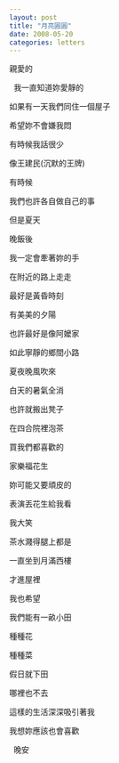 ```yaml
---
layout: post
title: "月亮圓圓"
date: 2008-05-20
categories: letters
---
```



親愛的


 
我一直知道妳愛靜的


如果有一天我們同住一個屋子


希望妳不會嫌我悶


有時候我話很少


像王建民(沉默的王牌)


有時候


我們也許各自做自己的事


但是夏天


晚飯後


我一定會牽著妳的手


在附近的路上走走


最好是黃昏時刻


有美美的夕陽


也許最好是像阿嬤家


如此寧靜的鄉間小路


夏夜晚風吹來


白天的暑氣全消


也許就搬出凳子


在四合院裡泡茶


買我們都喜歡的


家樂福花生


妳可能又要頑皮的


表演丟花生給我看


我大笑


茶水濺得腿上都是


一直坐到月滿西樓


才進屋裡


我也希望


我們能有一畝小田


種種花


種種菜


假日就下田


哪裡也不去


這樣的生活深深吸引著我


我想妳應該也會喜歡

 
晚安
